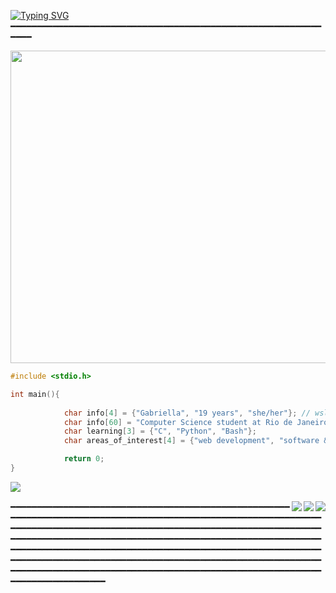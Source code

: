 

[![Typing SVG](https://readme-typing-svg.herokuapp.com/?color=5442F0&size=35&center=true&vCenter=true&width=1000&lines=Hello,+Welcome+to+my+Github+♡;Olá,+sejam+bem+vindos+ao+meu+Github+♡)](https://git.io/typing-svg)
━━━━━━━━━━━━━━━━━━━━━━━━━━━━━━━━━━━━━━━━━━━━━━━━━━━━━━━━━━━━━━━

<div align = center>
     <img src="https://media.tenor.com/MGYu3K8XkvwAAAAd/silksong-hollow-knight.gif" style="width:1000px;height:500px;">
</div>     

```C
#include <stdio.h>

int main(){
                
            char info[4] = {"Gabriella", "19 years", "she/her"}; // wsl user ૮ ˶´ ᵕˋ ˶ა
            char info[60] = "Computer Science student at Rio de Janeiro State University";
            char learning[3] = {"C", "Python", "Bash"};
            char areas_of_interest[4] = {"web development", "software & game development", "cybersecurity"};

            return 0;
}

```

<img align="left" src="https://media.tenor.com/Z930G5XKcy0AAAAi/hollow-knight-hornet.gif"><br />

<img align="right" src="https://img.shields.io/badge/VSCode-0078D4?style=for-the-badge&logo=visual%20studio%20code&logoColor=white">
<img align="right" src="https://img.shields.io/badge/Windows-0078D6?style=for-the-badge&logo=windows&logoColor=white">
<img align="right" src="https://img.shields.io/badge/Ubuntu-E95420?style=for-the-badge&logo=ubuntu&logoColor=white">

━━━━━━━━━━━━━━━━━━━━━━━━━━━━━━━━━━━━━━━━━━━━━━━━━━━━━━━━━━━━━━━━━━━━━━━━━━━━━━━━━━━━━━━━━━━━━━━━━━━━━━━━━━━━━━━━━━━━━━━━━━━━━━━━━━━━━━━━━━━━━━━━━━━━━━━━━━━━━━━━━━━━━━━━━━━━━━━━━━━━━━━━━━━━━━━━━━━━━━━━━━━━━━━━━━━━━━━━━━━━━━━━━━━━━━━━━━━━━━━━━━━━━━━━━━━━━━━━━━━━━━━━━━━━━━━━━━━━━━━━━━━━━━━━━━━━━━━━━━━━━━━━━━━━━━━━━━━━━━━━━━━━━━━━━━━━━━━━━━━━━━━━━━━━━━━━━━━━━━━━━━━━━━━━━━━━━━━━━━━━━━━━━━━━━━━━━━━━━━━━━━━━━━━━━━━━━━━━━━━━━━━━━              
